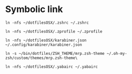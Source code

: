 # Symbolic link

```ln -nfs ~/dotfilesOSX/.zshrc ~/.zshrc```

```ln -nfs ~/dotfilesOSX/.zprofile ~/.zprofile```

```ln -nfs ~/dotfilesOSX/karabiner.json ~/.config/karabiner/karabiner.json```

```ln -s ~/bin/dotfiles/ZSH_THEME/mrp.zsh-theme ~/.oh-my-zsh/custom/themes/mrp.zsh-theme\```

```ln -nfs ~/dotfilesOSX/.yabairc ~/.yabairc```
